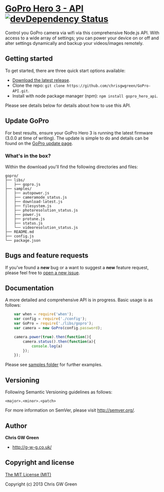 # [GoPro Hero 3 - API](http://g-w-g.co.uk) [![devDependency Status](https://david-dm.org/chrisgwgreen/GoPro-API.png)](https://david-dm.org/chrisgwgreen/GoPro-API)

Control you GoPro camera via wifi via this comprehensive Node.js API. With access to a wide array of settings; you can power your device on or off and alter settings dynamically and backup your videos/images remotely.


## Getting started

To get started, there are three quick start options available:

* [Download the latest release](https://github.com/chrisgwgreen/GoPro-API/archive/master.zip).
* Clone the repo: `git clone https://github.com/chrisgwgreen/GoPro-API.git`.
* Install with node package manager (npm): `npm install gopro_hero_api`.

Please see details below for details about how to use this API.


## Update GoPro

For best results, ensure your GoPro Hero 3 is running the latest firmware (3.0.0 at time of writing). The update is simple to do and details can be found on the [GoPro update page](http://gopro.com/support/product-updates-support).


### What's in the box?

Within the download you'll find the following directories and files:

```
gopro/
├── libs/
│   ├── gopro.js
├── samples/
│   ├── autopower.js
│   ├── cameramode_status.js
│   ├── download-latest.js
│   ├── filesystem.js
│   ├── photoresolution_status.js
│   ├── power.js
│   ├── protune.js
│   ├── status.js
│   └── videoresolution_status.js
├── README.md
├── config.js
└── package.json
```


## Bugs and feature requests

If you've found a **new** bug or a want to suggest a **new** feature request, please feel free to [open a new issue](https://github.com/chrisgwgreen/GoPro-API/issues).

## Documentation

A more detailed and comprehensive API is in progress. Basic usage is as follows: 

```javascript
	var when = require('when');
	var config = require('./config');
	var GoPro = require('./libs/gopro');
	var camera = new GoPro(config.password);

	camera.power(true).then(function(){
		camera.status().then(function(a){
			console.log(a)
		});
	});
```

Please see [samples folder](https://github.com/chrisgwgreen/GoPro-API/tree/master/samples) for further examples.

## Versioning

Following Semantic Versioning guidelines as follows:

`<major>.<minor>.<patch>`

For more information on SemVer, please visit <http://semver.org/>.


## Author

**Chris GW Green**

+ <http://g-w-g.co.uk/>

## Copyright and license

[The MIT License (MIT)](LICENSE)

Copyright (c) 2013 Chris GW Green
